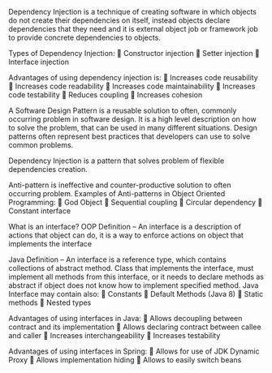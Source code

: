 Dependency Injection is a technique of creating software in which objects do not create their
dependencies on itself, instead objects declare dependencies that they need and it is external
object job or framework job to provide concrete dependencies to objects.

Types of Dependency Injection:
 Constructor injection
 Setter injection
 Interface injection

Advantages of using dependency injection is:
 Increases code reusability
 Increases code readability
 Increases code maintainability
 Increases code testability
 Reduces coupling
 Increases cohesion

A Software Design Pattern is a reusable solution to often, commonly occurring problem in
software design. It is a high level description on how to solve the problem, that can be used in
many different situations. Design patterns often represent best practices that developers can use
to solve common problems.

Dependency Injection is a pattern that solves problem of flexible dependencies creation.

Anti-pattern is ineffective and counter-productive solution to often occurring problem.
Examples of Anti-patterns in Object Oriented Programming:
 God Object
 Sequential coupling
 Circular dependency
 Constant interface


What is an interface?
OOP Definition – An interface is a description of actions that object can do, it is a way to enforce actions on object that implements the interface

Java Definition – An interface is a reference type, which contains collections of abstract
method. Class that implements the interface, must implement all methods from this
interface, or it needs to declare methods as abstract if object does not know how to
implement specified method. Java Interface may contain also:
 Constants
 Default Methods (Java 8)
 Static methods
 Nested types

Advantages of using interfaces in Java:
 Allows decoupling between contract and its implementation
 Allows declaring contract between callee and caller
 Increases interchangeability
 Increases testability

Advantages of using interfaces in Spring:
 Allows for use of JDK Dynamic Proxy
 Allows implementation hiding
 Allows to easily switch beans


